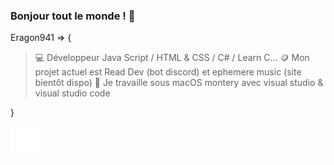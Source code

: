 ### Bonjour tout le monde ! 👋

Eragon941 => {

>   💻 Développeur Java Script / HTML & CSS / C# / Learn C...
>   🪙 Mon projet actuel est Read Dev (bot discord) et ephemere music (site bientôt dispo)
>   🫧 Je travaille sous macOS montery avec visual studio & visual studio code

}

[![img_contact](./img/globe-dark.svg)](https://discord.gg/wuADMfvx3c)

